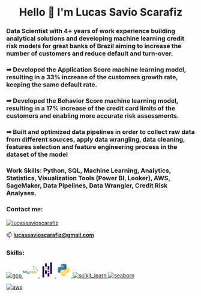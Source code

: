 <h1 align="center">Hello 👋 I'm Lucas Savio Scarafiz</h1>
<h3 align="left">Data Scientist with 4+ years of work experience building analytical solutions and developing machine learning credit risk models for great banks of Brazil aiming to increase the number of customers and reduce default and turn-over.</h3>

  
<h3 align="left"> ➡ Developed the Application Score machine learning model, resulting in a 33% increase of the customers growth rate, keeping the same default rate. </h3>

<h3 align="left"> ➡ Developed the Behavior Score machine learning model, resulting in a 17% increase of the credit card limits of the customers and enabling more accurate risk assessments. </h3>

<h3 align="left"> ➡ Built and optimized data pipelines in order to collect raw data from different sources, apply data wrangling, data cleaning, features selection and feature engineering process in the dataset of the model </h3>

<h3 align="left">Work Skills:  Python, SQL, Machine Learning, Analytics, Statistics, Visualization Tools (Power BI, Looker), AWS, SageMaker, Data Pipelines, Data Wrangler, Credit Risk Analyses. </h3>




  <h3 align="left">Contact me:</h3>
<p align="left">
<a href="https://linkedin.com/in/lucassavioscarafiz" target="blank"><img align="center" src="https://raw.githubusercontent.com/rahuldkjain/github-profile-readme-generator/master/src/images/icons/Social/linked-in-alt.svg" alt="lucassavioscarafiz" height="30" width="40" /></a>
</p>

📫 **lucassavioscarafiz@gmail.com**

<h3 align="left">Skills:</h3>
<p align="left"> <a href="https://cloud.google.com" target="_blank" rel="noreferrer"> <img src="https://www.vectorlogo.zone/logos/google_cloud/google_cloud-icon.svg" alt="gcp" width="40" height="40"/> </a> <a href="https://www.mysql.com/" target="_blank" rel="noreferrer"> <img src="https://raw.githubusercontent.com/devicons/devicon/master/icons/mysql/mysql-original-wordmark.svg" alt="mysql" width="40" height="40"/> </a> <a href="https://pandas.pydata.org/" target="_blank" rel="noreferrer"> <img src="https://raw.githubusercontent.com/devicons/devicon/2ae2a900d2f041da66e950e4d48052658d850630/icons/pandas/pandas-original.svg" alt="pandas" width="40" height="40"/> </a> <a href="https://www.python.org" target="_blank" rel="noreferrer"> <img src="https://raw.githubusercontent.com/devicons/devicon/master/icons/python/python-original.svg" alt="python" width="40" height="40"/> </a> <a href="https://scikit-learn.org/" target="_blank" rel="noreferrer"> <img src="https://upload.wikimedia.org/wikipedia/commons/0/05/Scikit_learn_logo_small.svg" alt="scikit_learn" width="40" height="40"/> </a> <a href="https://seaborn.pydata.org/" target="_blank" rel="noreferrer"> <img src="https://seaborn.pydata.org/_images/logo-mark-lightbg.svg" alt="seaborn" width="40" height="40"/> </a> </p>
<p align="left"> <a href="https://aws.amazon.com/pt/sagemaker/" target="_blank" rel="noreferrer"> <img src="https://d1.awsstatic.com/product-marketing/IronMan/AWS-service-icon_sagemaker.5ccec16f16a04ed56cb1d7f02dcdada8de261923.png" alt="aws" width="40" height="40"/> </a>


